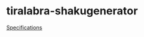 # tiralabra-shakugenerator

[Specifications](https://github.com/ElectricShakuhachi/tiralabra-shakugenerator/blob/main/documentation/specifications.md)
